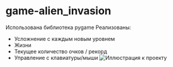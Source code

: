 # game-alien_invasion
Использована библиотека pygame
Реализованы:
- Усложнение с каждым новым уровнем
- Жизни
- Текущее количество очков / рекорд
- Управление с клавиатуры/мыши
![Иллюстрация к проекту](https://github.com/AleksandrNamz/game-alien_invasion/blob/main/play_screen.png)

